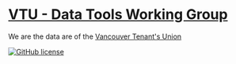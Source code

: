 # [VTU - Data Tools Working Group](https://vtu-datatools.github.io)

We are the data are of the [Vancouver Tenant's Union](https://www.vancouvertenantsunion.ca/)


[![GitHub license](https://img.shields.io/badge/license-MIT-blue.svg)](https://raw.githubusercontent.com/BlackrockDigital/startbootstrap-freelancer/master/LICENSE)